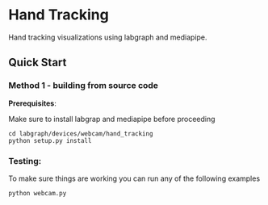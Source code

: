 # Hand Tracking

Hand tracking visualizations using labgraph and mediapipe.

## Quick Start

### Method 1 - building from source code

**Prerequisites**:

Make sure to install labgrap and mediapipe before proceeding

```
cd labgraph/devices/webcam/hand_tracking
python setup.py install
```

### Testing:

To make sure things are working you can run any of the following examples

```
python webcam.py
```
